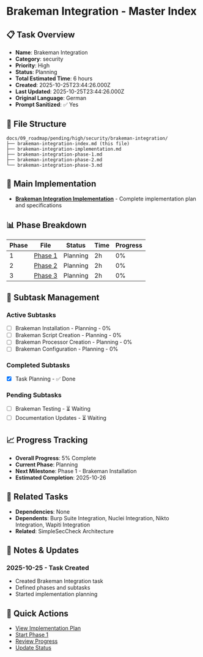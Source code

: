# Brakeman Integration - Master Index

## 📋 Task Overview
- **Name**: Brakeman Integration
- **Category**: security
- **Priority**: High
- **Status**: Planning
- **Total Estimated Time**: 6 hours
- **Created**: 2025-10-25T23:44:26.000Z
- **Last Updated**: 2025-10-25T23:44:26.000Z
- **Original Language**: German
- **Prompt Sanitized**: ✅ Yes

## 📁 File Structure
```
docs/09_roadmap/pending/high/security/brakeman-integration/
├── brakeman-integration-index.md (this file)
├── brakeman-integration-implementation.md
├── brakeman-integration-phase-1.md
├── brakeman-integration-phase-2.md
└── brakeman-integration-phase-3.md
```

## 🎯 Main Implementation
- **[Brakeman Integration Implementation](./brakeman-integration-implementation.md)** - Complete implementation plan and specifications

## 📊 Phase Breakdown
| Phase | File | Status | Time | Progress |
|-------|------|--------|------|----------|
| 1 | [Phase 1](./brakeman-integration-phase-1.md) | Planning | 2h | 0% |
| 2 | [Phase 2](./brakeman-integration-phase-2.md) | Planning | 2h | 0% |
| 3 | [Phase 3](./brakeman-integration-phase-3.md) | Planning | 2h | 0% |

## 🔄 Subtask Management
### Active Subtasks
- [ ] Brakeman Installation - Planning - 0%
- [ ] Brakeman Script Creation - Planning - 0%
- [ ] Brakeman Processor Creation - Planning - 0%
- [ ] Brakeman Configuration - Planning - 0%

### Completed Subtasks
- [x] Task Planning - ✅ Done

### Pending Subtasks
- [ ] Brakeman Testing - ⏳ Waiting
- [ ] Documentation Updates - ⏳ Waiting

## 📈 Progress Tracking
- **Overall Progress**: 5% Complete
- **Current Phase**: Planning
- **Next Milestone**: Phase 1 - Brakeman Installation
- **Estimated Completion**: 2025-10-26

## 🔗 Related Tasks
- **Dependencies**: None
- **Dependents**: Burp Suite Integration, Nuclei Integration, Nikto Integration, Wapiti Integration
- **Related**: SimpleSecCheck Architecture

## 📝 Notes & Updates
### 2025-10-25 - Task Created
- Created Brakeman Integration task
- Defined phases and subtasks
- Started implementation planning

## 🚀 Quick Actions
- [View Implementation Plan](./brakeman-integration-implementation.md)
- [Start Phase 1](./brakeman-integration-phase-1.md)
- [Review Progress](#progress-tracking)
- [Update Status](#notes--updates)
